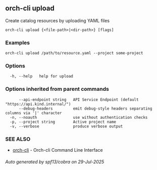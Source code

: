 ## orch-cli upload

Create catalog resources by uploading YAML files

```
orch-cli upload {<file-path>|<dir-path>} [flags]
```

### Examples

```
orch-cli upload /path/to/resource.yaml --project some-project
```

### Options

```
  -h, --help   help for upload
```

### Options inherited from parent commands

```
      --api-endpoint string   API Service Endpoint (default "https://api.kind.internal/")
      --debug-headers         emit debug-style headers separating columns via '|' character
  -n, --noauth                use without authentication checks
  -p, --project string        Active project name
  -v, --verbose               produce verbose output
```

### SEE ALSO

* [orch-cli](orch-cli.md)	 - Orch-cli Command Line Interface

###### Auto generated by spf13/cobra on 29-Jul-2025
